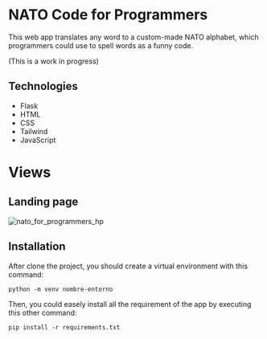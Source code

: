 # NATO Code for Programmers 

This web app translates any word to a custom-made NATO alphabet, which programmers could use to spell words as a funny code.

(This is a work in progress)

## Technologies

* Flask
* HTML
* CSS
* Tailwind
* JavaScript

# Views
 ## Landing page
![nato_for_programmers_hp](https://user-images.githubusercontent.com/117080861/229377384-5dead3d7-a991-4014-a7a4-c5faaa4dd9c4.png)

## Installation

After clone the project, you should create a virtual environment with this command:

`python -m venv nombre-entorno`

Then, you could easely install all the requirement of the app by executing this other command:

`pip install -r requirements.txt`
